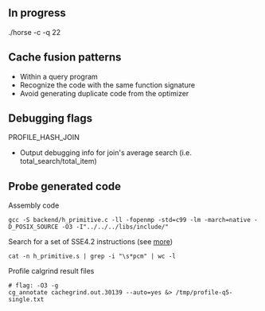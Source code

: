 
## In progress

./horse -c -q 22

## Cache fusion patterns

- Within a query program
- Recognize the code with the same function signature
- Avoid generating duplicate code from the optimizer

## Debugging flags

PROFILE_HASH_JOIN

- Output debugging info for join's average search (i.e. total_search/total_item)

## Probe generated code

Assembly code

    gcc -S backend/h_primitive.c -ll -fopenmp -std=c99 -lm -march=native -D_POSIX_SOURCE -O3 -I"../../../libs/include/"

Search for a set of SSE4.2 instructions (see [more](https://en.wikipedia.org/wiki/SSE4#SSE4.2))

    cat -n h_primitive.s | grep -i "\s*pcm" | wc -l

Profile calgrind result files

    # flag: -O3 -g
    cg_annotate cachegrind.out.30139 --auto=yes &> /tmp/profile-q5-single.txt

